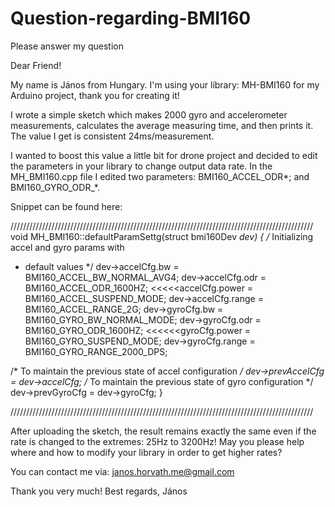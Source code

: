 # Question-regarding-BMI160
Please answer my question

Dear Friend!

My name is János from Hungary. I'm using your library: MH-BMI160 for my Arduino project, thank you for creating it!

I wrote a simple sketch which makes 2000 gyro and accelerometer measurements, calculates the average measuring time, and then prints it.
The value I get is consistent 24ms/measurement.

I wanted to boost this value a little bit for drone project and decided to edit the parameters in your library to change output data rate.
In the MH_BMI160.cpp file I edited two parameters: BMI160_ACCEL_ODR*; and BMI160_GYRO_ODR_*.

Snippet can be found here:

////////////////////////////////////////////////////////////////////////////////////////////////
void MH_BMI160::defaultParamSettg(struct bmi160Dev *dev)
{
  /* Initializing accel and gyro params with
  * default values */
  dev->accelCfg.bw = BMI160_ACCEL_BW_NORMAL_AVG4;
  dev->accelCfg.odr = BMI160_ACCEL_ODR_1600HZ;             <<<<<<Changed this one
  dev->accelCfg.power = BMI160_ACCEL_SUSPEND_MODE;
  dev->accelCfg.range = BMI160_ACCEL_RANGE_2G;
  dev->gyroCfg.bw = BMI160_GYRO_BW_NORMAL_MODE;
  dev->gyroCfg.odr = BMI160_GYRO_ODR_1600HZ;               <<<<<<<And this one
  dev->gyroCfg.power = BMI160_GYRO_SUSPEND_MODE;
  dev->gyroCfg.range = BMI160_GYRO_RANGE_2000_DPS;

  /* To maintain the previous state of accel configuration */
  dev->prevAccelCfg = dev->accelCfg;
  /* To maintain the previous state of gyro configuration */
  dev->prevGyroCfg = dev->gyroCfg;
}
  
////////////////////////////////////////////////////////////////////////////////////////////////
  
After uploading the sketch, the result remains exactly the same even if the rate is changed to the extremes: 25Hz to 3200Hz!
May you please help where and how to modify your library in order to get higher rates?
  
You can contact me via: janos.horvath.me@gmail.com
  
Thank you very much!
Best regards,
  János

